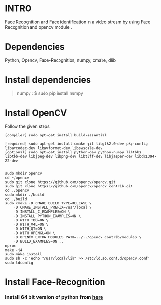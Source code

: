# INTRO

Face Recognition and Face identification in a video stream by using Face Recognition and opencv module . 

# Dependencies

Python, Opencv, Face-Recognition, numpy, cmake, dlib

# Install dependencies

> numpy :  $ sudo pip install numpy

# Install OpenCV

Follow the given steps

    [compiler] sudo apt-get install build-essential

    [required] sudo apt-get install cmake git libgtk2.0-dev pkg-config libavcodec-dev libavformat-dev libswscale-dev
    [optional] sudo apt-get install python-dev python-numpy libtbb2 libtbb-dev libjpeg-dev libpng-dev libtiff-dev libjasper-dev libdc1394-22-dev


    sudo mkdir opencv
    cd ~/opencv
    sudo git clone https://github.com/opencv/opencv.git
    sudo git clone https://github.com/opencv/opencv_contrib.git
    cd ./opencv
    sudo mkdir ./build
    cd ./build
    sudo cmake -D CMAKE_BUILD_TYPE=RELEASE \
        -D CMAKE_INSTALL_PREFIX=/usr/local \
        -D INSTALL_C_EXAMPLES=ON \
        -D INSTALL_PYTHON_EXAMPLES=ON \
        -D WITH_TBB=ON \
        -D WITH_V4L=ON \
        -D WITH_QT=ON \
        -D WITH_OPENGL=ON \
        -D OPENCV_EXTRA_MODULES_PATH=../../opencv_contrib/modules \
        -D BUILD_EXAMPLES=ON ..
    nproc
    make -j4
    sudo make install
    sudo sh -c 'echo "/usr/local/lib" >> /etc/ld.so.conf.d/opencv.conf'
    sudo ldconfig

# Install Face-Recognition

### Install 64 bit version of python from [here](https://www.python.org/)


